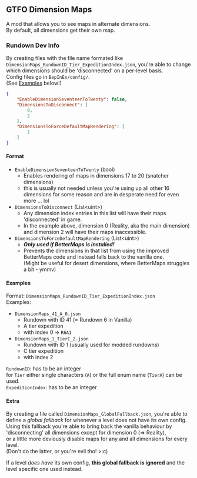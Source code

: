 ## GTFO Dimension Maps

A mod that allows you to see maps in alternate dimensions.  
By default, all dimensions get their own map.

### Rundown Dev Info

By creating files with the file name formated like `DimensionMaps_RundownID_Tier_ExpeditionIndex.json`, you're able to change which dimensions should be 'disconnected' on a per-level basis.  
Config files go in `BepInEx/config/`.  
(See [Examples](#Examples) below!)

```json
{
    "EnableDimensionSeventeenToTwenty": false,
    "DimensionsToDisconnect": [
        0,
        2
    ],
    "DimensionsToForceDefaultMapRendering": [
        1
    ]
}
```
#### Format

* `EnableDimensionSeventeenToTwenty` (bool)
  * Enables rendering of maps in dimensions 17 to 20 (snatcher dimensions)  
  * this is usually not needed unless you're using up all other 16 dimensions for some reason and are in desperate need for even more ... lol
* `DimensionsToDisconnect` (List&lt;uint&gt;)
  * Any dimension index entries in this list will have their maps 'disconnected' in game.
  * In the example above, dimension 0 (Reality, aka the main dimension) and dimension 2 will have their maps inaccessible.
* `DimensionsToForceDefaultMapRendering` (List&lt;uint&gt;)
  * ***Only used if BetterMaps is installed!***
  * Prevents the dimensions in that list from using the improved BetterMaps code and instead falls back to the vanilla one.  
    (Might be useful for desert dimensions, where BetterMaps struggles a bit - ymmv)

#### Examples

Format: `DimensionMaps_RundownID_Tier_ExpeditionIndex.json`  
Examples:
* `DimensionMaps_41_A_0.json`
  * Rundown with ID 41 (= Rundown 6 in Vanilla)
  * A tier expedition
  * with index 0 => `R6A1`
* `DimensionMaps_1_TierC_2.json`
  * Rundown with ID 1 (usually used for modded rundowns)
  * C tier expedition
  * with index 2

`RundownID`: has to be an integer  
for `Tier` either single characters (`A`) or the full enum name (`TierA`) can be used.  
`ExpeditionIndex`: has to be an integer

#### Extra

By creating a file called `DimensionMaps_GlobalFallback.json`, you're able to define a *global fallback* for whenever a level does not have its own config.  
Using this fallback you're able to bring back the vanilla behaviour by 'disconnecting' all dimensions except for dimension 0 (=> Reality),  
or a little more deviously disable maps for any and all dimensions for every level.  
(Don't do the latter, or you're evil tho! >:c)

If a level *does have* its own config, **this global fallback is ignored** and the level specific one used instead.